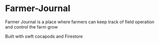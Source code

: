 # Farmer-Journal
Farmer Journal is a place where farmers can keep track of field operation and control the farm grow


Built with swft cocapods and Firestore
